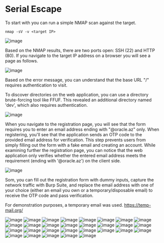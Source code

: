 # Serial Escape

To start with you can run a simple NMAP scan against the target.
```
nmap -sV -v <target IP>
```
![image](./images/2024-09-25_17h30_17.png)

Based on the NMAP results, there are two ports open: SSH (22) and HTTP (80).
If you navigate to the target IP address on a browser you will see a page as follows.

![image](./images/2024-09-25_17h30_48.png)

Based on the error message, you can understand that the base URL "/" requires authentication to visit.

To discover directories on the web application, you can use a directory brute-forcing tool like FFUF. This revealed an additional directory named 'dev', which also requires authentication.

![image](./images/2024-09-25_17h29_25.png)

When you navigate to the registration page, you will see that the form requires you to enter an email address ending with "@oracle.az" only.
When registering, you'll see that the application sends an OTP code to the provided email address for verification. This step prevents users from simply filling out the form with a fake email and creating an account.
While examining further the registration page, you can notice that the web application only verifies whether the entered email address meets the requirement (ending with '@oracle.az') on the client side.

![image](./images/2024-09-25_18h56_23.png)

Som, you can fill out the registration form with dummy inputs, capture the network traffic with Burp Suite, and replace the email address with one of your choice (either an email you own or a temporary/disposable email) to receive the OTP code and pass verification.

For demonstration purposes, a temporary email was used.
https://temp-mail.org/


![image](./images/2024-09-25_17h31_16.png)
![image](./images/2024-09-25_17h32_38.png)
![image](./images/2024-09-25_17h33_19.png)
![image](./images/2024-09-25_17h33_58.png)
![image](./images/2024-09-25_17h35_40.png)
![image](./images/2024-09-25_17h36_49.png)
![image](./images/2024-09-25_17h37_15.png)
![image](./images/2024-09-25_17h37_36.png)
![image](./images/2024-09-25_17h38_24.png)
![image](./images/2024-09-25_17h38_46.png)
![image](./images/2024-09-25_17h39_16.png)
![image](./images/2024-09-25_17h39_31.png)
![image](./images/2024-09-25_17h39_50.png)
![image](./images/2024-09-25_17h41_34.png)
![image](./images/2024-09-25_17h41_42.png)
![image](./images/2024-09-25_17h42_59.png)
![image](./images/2024-09-25_17h43_07.png)
![image](./images/2024-09-25_17h45_54.png)
![image](./images/2024-09-25_17h47_51.png)
![image](./images/2024-09-25_17h54_27.png)
![image](./images/2024-09-25_18h08_36.png)
![image](./images/2024-09-25_18h12_04.png)
![image](./images/2024-09-25_18h22_19.png)
![image](./images/2024-09-25_18h24_52.png)
![image](./images/2024-09-25_18h26_10.png)
![image](./images/2024-09-25_18h30_58.png)
![image](./images/2024-09-25_18h33_34.png)
![image](./images/2024-09-25_18h34_12.png)
![image](./images/2024-09-25_18h35_11.png)
